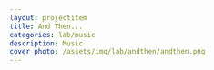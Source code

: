 ```yaml
---
layout: projectitem
title: And Then... 
categories: lab/music
description: Music 
cover_photo: /assets/img/lab/andthen/andthen.png
---
```

